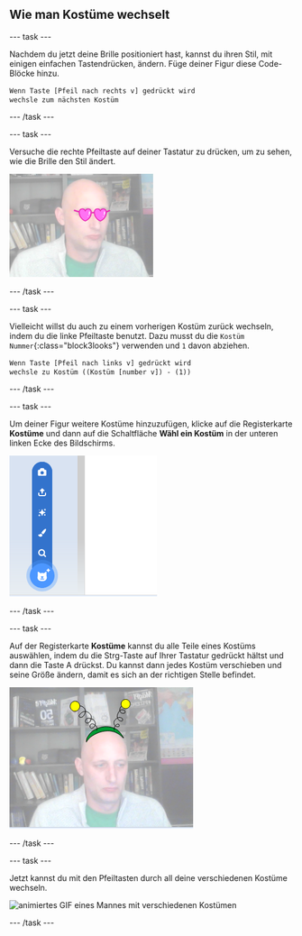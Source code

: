 ## Wie man Kostüme wechselt

--- task ---

Nachdem du jetzt deine Brille positioniert hast, kannst du ihren Stil, mit einigen einfachen Tastendrücken, ändern. Füge deiner Figur diese Code-Blöcke hinzu.

```blocks3
Wenn Taste [Pfeil nach rechts v] gedrückt wird
wechsle zum nächsten Kostüm
```

--- /task ---

--- task ---

Versuche die rechte Pfeiltaste auf deiner Tastatur zu drücken, um zu sehen, wie die Brille den Stil ändert.

![Bild eines Mannes, der die herzförmige Brille trägt](images/heart-glasses.png)

--- /task ---

--- task ---

Vielleicht willst du auch zu einem vorherigen Kostüm zurück wechseln, indem du die linke Pfeiltaste benutzt. Dazu musst du die `Kostüm Nummer`{:class="block3looks"} verwenden und `1` davon abziehen.

```blocks3
Wenn Taste [Pfeil nach links v] gedrückt wird
wechsle zu Kostüm ((Kostüm [number v]) - (1))
```

--- /task ---

--- task ---

Um deiner Figur weitere Kostüme hinzuzufügen, klicke auf die Registerkarte **Kostüme** und dann auf die Schaltfläche **Wähl ein Kostüm** in der unteren linken Ecke des Bildschirms.

![Bild mit der Schaltfläche wähle Kostüm mit geöffnetem Menü](images/choose-costume.png)

--- /task ---

--- task ---

Auf der Registerkarte **Kostüme** kannst du alle Teile eines Kostüms auswählen, indem du die Strg-Taste auf Ihrer Tastatur gedrückt hältst und dann die Taste A drückst. Du kannst dann jedes Kostüm verschieben und seine Größe ändern, damit es sich an der richtigen Stelle befindet.

![Bild eines Mannes mit Alien-Antenne auf seinem Kopf](images/alien-antenna.png)

--- /task ---

--- task ---

Jetzt kannst du mit den Pfeiltasten durch all deine verschiedenen Kostüme wechseln.

![animiertes GIF eines Mannes mit verschiedenen Kostümen](images/costumes.gif)

--- /task ---

